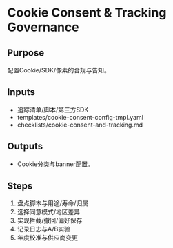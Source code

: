 # Cookie Consent & Tracking Governance

## Purpose

配置Cookie/SDK/像素的合规与告知。

## Inputs

- 追踪清单/脚本/第三方SDK
- templates/cookie-consent-config-tmpl.yaml
- checklists/cookie-consent-and-tracking.md

## Outputs

- Cookie分类与banner配置。

## Steps

1. 盘点脚本与用途/寿命/归属
2. 选择同意模式/地区差异
3. 实现拦截/撤回/偏好保存
4. 记录日志与A/B实验
5. 年度校准与供应商变更
